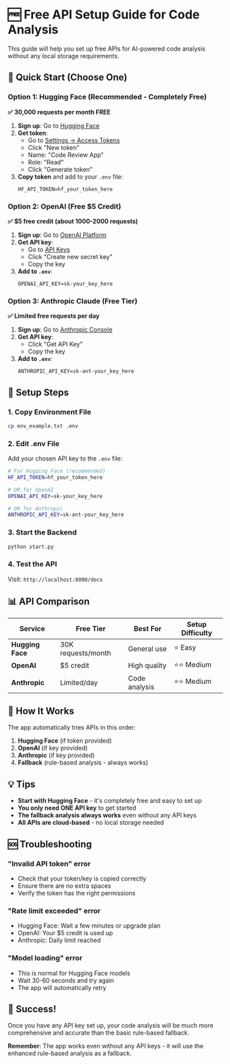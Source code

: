 # 🆓 Free API Setup Guide for Code Analysis

This guide will help you set up free APIs for AI-powered code analysis without any local storage requirements.

## 🎯 Quick Start (Choose One)

### Option 1: Hugging Face (Recommended - Completely Free)
**✅ 30,000 requests per month FREE**

1. **Sign up**: Go to [Hugging Face](https://huggingface.co/join)
2. **Get token**: 
   - Go to [Settings → Access Tokens](https://huggingface.co/settings/tokens)
   - Click "New token"
   - Name: "Code Review App"
   - Role: "Read"
   - Click "Generate token"
3. **Copy token** and add to your `.env` file:
   ```
   HF_API_TOKEN=hf_your_token_here
   ```

### Option 2: OpenAI (Free $5 Credit)
**✅ $5 free credit (about 1000-2000 requests)**

1. **Sign up**: Go to [OpenAI Platform](https://platform.openai.com/signup)
2. **Get API key**:
   - Go to [API Keys](https://platform.openai.com/api-keys)
   - Click "Create new secret key"
   - Copy the key
3. **Add to `.env`**:
   ```
   OPENAI_API_KEY=sk-your_key_here
   ```

### Option 3: Anthropic Claude (Free Tier)
**✅ Limited free requests per day**

1. **Sign up**: Go to [Anthropic Console](https://console.anthropic.com/)
2. **Get API key**:
   - Click "Get API Key"
   - Copy the key
3. **Add to `.env`**:
   ```
   ANTHROPIC_API_KEY=sk-ant-your_key_here
   ```

## 🚀 Setup Steps

### 1. Copy Environment File
```bash
cp env_example.txt .env
```

### 2. Edit .env File
Add your chosen API key to the `.env` file:
```bash
# For Hugging Face (recommended)
HF_API_TOKEN=hf_your_token_here

# OR for OpenAI
OPENAI_API_KEY=sk-your_key_here

# OR for Anthropic
ANTHROPIC_API_KEY=sk-ant-your_key_here
```

### 3. Start the Backend
```bash
python start.py
```

### 4. Test the API
Visit: `http://localhost:8000/docs`

## 📊 API Comparison

| Service | Free Tier | Best For | Setup Difficulty |
|---------|-----------|----------|------------------|
| **Hugging Face** | 30K requests/month | General use | ⭐ Easy |
| **OpenAI** | $5 credit | High quality | ⭐⭐ Medium |
| **Anthropic** | Limited/day | Code analysis | ⭐⭐ Medium |

## 🔧 How It Works

The app automatically tries APIs in this order:
1. **Hugging Face** (if token provided)
2. **OpenAI** (if key provided) 
3. **Anthropic** (if key provided)
4. **Fallback** (rule-based analysis - always works)

## 💡 Tips

- **Start with Hugging Face** - it's completely free and easy to set up
- **You only need ONE API key** to get started
- **The fallback analysis always works** even without any API keys
- **All APIs are cloud-based** - no local storage needed

## 🆘 Troubleshooting

### "Invalid API token" error
- Check that your token/key is copied correctly
- Ensure there are no extra spaces
- Verify the token has the right permissions

### "Rate limit exceeded" error
- Hugging Face: Wait a few minutes or upgrade plan
- OpenAI: Your $5 credit is used up
- Anthropic: Daily limit reached

### "Model loading" error
- This is normal for Hugging Face models
- Wait 30-60 seconds and try again
- The app will automatically retry

## 🎉 Success!

Once you have any API key set up, your code analysis will be much more comprehensive and accurate than the basic rule-based fallback.

**Remember**: The app works even without any API keys - it will use the enhanced rule-based analysis as a fallback. 